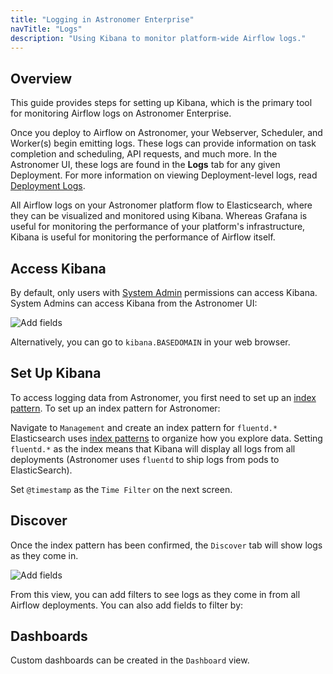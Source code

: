 ```yaml
---
title: "Logging in Astronomer Enterprise"
navTitle: "Logs"
description: "Using Kibana to monitor platform-wide Airflow logs."
---
```


## Overview

This guide provides steps for setting up Kibana, which is the primary tool for monitoring Airflow logs on Astronomer Enterprise.

Once you deploy to Airflow on Astronomer, your Webserver, Scheduler, and Worker(s) begin emitting logs. These logs can provide information on task completion and scheduling, API requests, and much more. In the Astronomer UI, these logs are found in the **Logs** tab for any given Deployment. For more information on viewing Deployment-level logs, read [Deployment Logs](/docs/enterprise/v0.23/deploy/deployment-logs).

All Airflow logs on your Astronomer platform flow to Elasticsearch, where they can be visualized and monitored using Kibana. Whereas Grafana is useful for monitoring the performance of your platform's infrastructure, Kibana is useful for monitoring the performance of Airflow itself.

## Access Kibana

By default, only users with [System Admin](https://www.astronomer.io/docs/enterprise/v0.23/manage-astronomer/manage-platform-users#system-roles) permissions can access Kibana. System Admins can access Kibana from the Astronomer UI:

![Add fields](https://assets2.astronomer.io/main/docs/logs/kibana-access.png)

Alternatively, you can go to `kibana.BASEDOMAIN` in your web browser.

## Set Up Kibana

To access logging data from Astronomer, you first need to set up an [index pattern](https://www.elastic.co/guide/en/kibana/current/index-patterns.html). To set up an index pattern for Astronomer:

Navigate to `Management` and create an index pattern for `fluentd.*`
Elasticsearch uses [index patterns](https://www.elastic.co/guide/en/kibana/current/index-patterns.html) to organize how you explore data. Setting `fluentd.*` as the index means that Kibana will display all logs from all deployments (Astronomer uses `fluentd` to ship logs from pods to ElasticSearch).

Set `@timestamp` as the  `Time Filter` on the next screen.

## Discover

Once the index pattern has been confirmed, the `Discover` tab will show logs as they come in.

![Add fields](https://assets2.astronomer.io/main/docs/logs/kibana-access.png)

From this view, you can add filters to see logs as they come in from all Airflow deployments. You can also add fields to filter by:


## Dashboards

Custom dashboards can be created in the `Dashboard` view.
